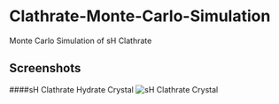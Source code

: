 Clathrate-Monte-Carlo-Simulation
===================

Monte Carlo Simulation of sH Clathrate 

Screenshots
--------

####sH Clathrate Hydrate Crystal
![sH Clathrate Crystal](https://github.com/alexal14/Clathrate-Monte-Carlo-Simulation/tree/master/Monte-Carlo-Simulation/img/clathrate_h.gif)



